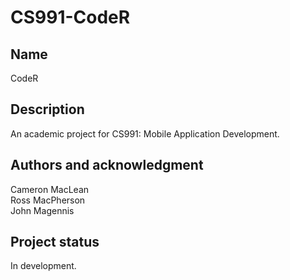 # CS991-CodeR


## Name
CodeR

## Description
An academic project for CS991: Mobile Application Development. 

## Authors and acknowledgment
Cameron MacLean <br />
Ross MacPherson <br />
John Magennis

## Project status
In development.
